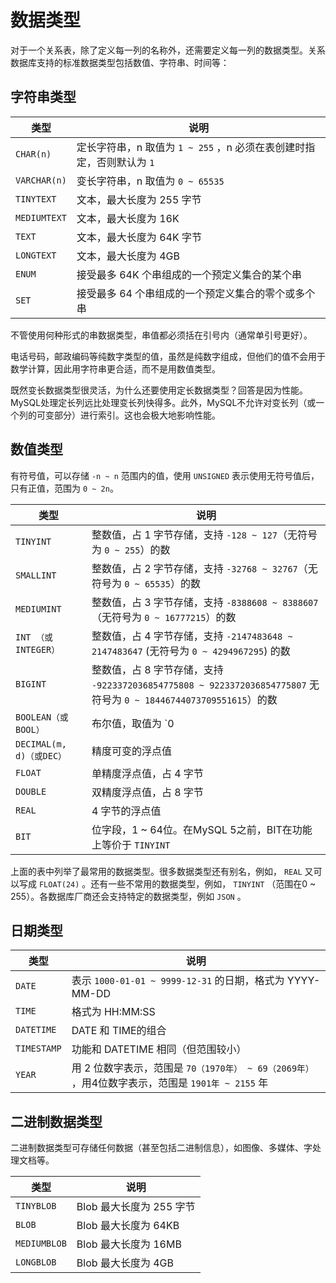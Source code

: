 
# 数据类型

对于一个关系表，除了定义每一列的名称外，还需要定义每一列的数据类型。关系数据库支持的标准数据类型包括数值、字符串、时间等：

## 字符串类型

类型 | 说明
-- | --
`CHAR(n)` | 定长字符串，n 取值为 `1 ~ 255` ，n 必须在表创建时指定，否则默认为 `1`
`VARCHAR(n)` | 变长字符串，n 取值为 `0 ~ 65535`
`TINYTEXT` | 文本，最大长度为 255 字节
`MEDIUMTEXT` | 文本，最大长度为 16K
`TEXT` | 文本，最大长度为 64K 字节
`LONGTEXT` | 文本，最大长度为 4GB
`ENUM` | 接受最多 64K 个串组成的一个预定义集合的某个串
`SET` | 接受最多 64 个串组成的一个预定义集合的零个或多个串

不管使用何种形式的串数据类型，串值都必须括在引号内（通常单引号更好）。

电话号码，邮政编码等纯数字类型的值，虽然是纯数字组成，但他们的值不会用于数学计算，因此用字符串更合适，而不是用数值类型。

既然变长数据类型很灵活，为什么还要使用定长数据类型？回答是因为性能。MySQL处理定长列远比处理变长列快得多。此外，MySQL不允许对变长列（或一个列的可变部分）进行索引。这也会极大地影响性能。

## 数值类型

有符号值，可以存储 `-n ~ n` 范围内的值，使用 `UNSIGNED` 表示使用无符号值后，只有正值，范围为 `0 ~ 2n`。

类型 | 说明
-- | --
`TINYINT` | 整数值，占 1 字节存储，支持 `-128 ~ 127`（无符号为 `0 ~ 255`）的数
`SMALLINT` | 整数值，占 2 字节存储，支持 `-32768 ~ 32767`（无符号为 `0 ~ 65535`）的数
`MEDIUMINT` | 整数值，占 3 字节存储，支持 `-8388608 ~ 8388607`（无符号为 `0 ~ 16777215`）的数
`INT （或INTEGER）` | 整数值，占 4 字节存储，支持 `-2147483648 ~ 2147483647` (无符号为 `0 ~ 4294967295`) 的数
`BIGINT` | 整数值，占 8 字节存储，支持 `-9223372036854775808 ~ 9223372036854775807` 无符号为 `0 ~ 18446744073709551615`）的数
`BOOLEAN（或BOOL）` | 布尔值，取值为 `0 | 1`
`DECIMAL(m, d)（或DEC）` | 精度可变的浮点值
`FLOAT` | 单精度浮点值，占 4 字节
`DOUBLE` | 双精度浮点值，占 8 字节
`REAL` | 4 字节的浮点值
`BIT` | 位字段，1 ~ 64位。在MySQL 5之前，BIT在功能上等价于 `TINYINT`

上面的表中列举了最常用的数据类型。很多数据类型还有别名，例如， `REAL` 又可以写成 `FLOAT(24)` 。还有一些不常用的数据类型，例如， `TINYINT` （范围在0 ~ 255）。各数据库厂商还会支持特定的数据类型，例如 `JSON` 。

## 日期类型

类型 | 说明
-- | --
`DATE` |  表示 `1000-01-01 ~ 9999-12-31` 的日期，格式为 YYYY-MM-DD
`TIME` | 格式为 HH:MM:SS
`DATETIME` | DATE 和 TIME的组合
`TIMESTAMP` | 功能和 DATETIME 相同（但范围较小）
`YEAR` | 用 2 位数字表示，范围是 `70（1970年） ~ 69（2069年）` ，用4位数字表示，范围是 `1901年 ~ 2155` 年

## 二进制数据类型

二进制数据类型可存储任何数据（甚至包括二进制信息），如图像、多媒体、字处理文档等。

类型 | 说明
-- | --
`TINYBLOB` | Blob 最大长度为 255 字节
`BLOB` | Blob 最大长度为 64KB
`MEDIUMBLOB` | Blob 最大长度为 16MB
`LONGBLOB` | Blob 最大长度为 4GB
